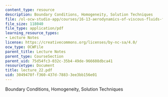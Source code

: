 ```yaml
---
content_type: resource
description: Boundary Conditions, Homogeneity, Solution Techniques
file: /ol-ocw-studio-app/courses/16-13-aerodynamics-of-viscous-fluids-fall-2003/3049478ff360437d78833ee3bb156e01_lecture_22.pdf
file_size: 118040
file_type: application/pdf
learning_resource_types:
- Lecture Notes
license: https://creativecommons.org/licenses/by-nc-sa/4.0/
ocw_type: OCWFile
parent_title: Lecture Notes
parent_type: CourseSection
parent_uid: 75d54fc3-032c-35b4-49de-966608dbca41
resourcetype: Document
title: lecture_22.pdf
uid: 3049478f-f360-437d-7883-3ee3bb156e01
---
```

Boundary Conditions, Homogeneity, Solution Techniques